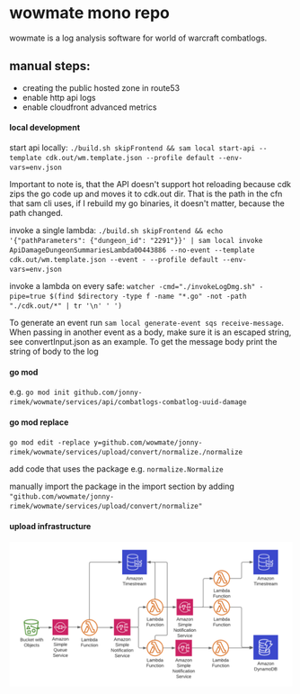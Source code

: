 # wowmate mono repo

wowmate is a log analysis software for world of warcraft combatlogs.

## manual steps:

- creating the public hosted zone in route53
- enable http api logs
- enable cloudfront advanced metrics

#### local development

start api locally: 
`./build.sh skipFrontend && sam local start-api --template cdk.out/wm.template.json --profile default --env-vars=env.json`

Important to note is, that the API doesn't support hot reloading because cdk zips the go code up and moves it to cdk.out dir.
That is the path in the cfn that sam cli uses, if I rebuild my go binaries, it doesn't matter, because the path changed.

invoke a single lambda: 
`./build.sh skipFrontend && echo '{"pathParameters": {"dungeon_id": "2291"}}' | sam local invoke ApiDamageDungeonSummariesLambda00443886 --no-event --template cdk.out/wm.template.json --event - --profile default --env-vars=env.json`

invoke a lambda on every safe:
`watcher -cmd="./invokeLogDmg.sh" -pipe=true $(find $directory -type f -name "*.go" -not -path "./cdk.out/*" | tr '\n' ' ')`

To generate an event run `sam local generate-event sqs receive-message`. When passing in another 
event as a body, make sure it is an escaped string, see convertInput.json as an example. 
To get the message body print the string of body to the log

#### go mod

e.g. `go mod init github.com/jonny-rimek/wowmate/services/api/combatlogs-combatlog-uuid-damage`

#### go mod replace

`go mod edit -replace y=github.com/wowmate/jonny-rimek/wowmate/services/upload/convert/normalize./normalize`

add code that uses the package e.g. `normalize.Normalize`

manually import the package in the import section by adding `"github.com/wowmate/jonny-rimek/wowmate/services/upload/convert/normalize"`

#### upload infrastructure

![upload infrastructure](misc/etl.png)
